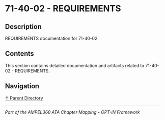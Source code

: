# 71-40-02 - REQUIREMENTS

## Description

REQUIREMENTS documentation for 71-40-02

## Contents

This section contains detailed documentation and artifacts related to 71-40-02 - REQUIREMENTS.

## Navigation

[↑ Parent Directory](../README.md)

---

*Part of the AMPEL360 ATA Chapter Mapping - OPT-IN Framework*
